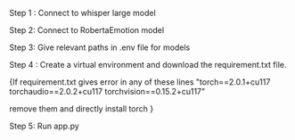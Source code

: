 Step 1 : Connect to whisper large model

Step 2: Connect to RobertaEmotion model

Step 3: Give relevant paths in .env file for models

Step 4 : Create a virtual environment and download the requirement.txt file.

{If requirement.txt gives error in any of these lines 
"torch==2.0.1+cu117
torchaudio==2.0.2+cu117
torchvision==0.15.2+cu117"

remove them and directly install torch
}

Step 5:  Run app.py